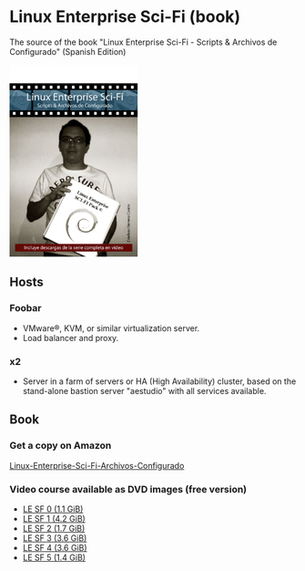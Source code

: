 # Linux Enterprise Sci-Fi (book)

The source of the book "Linux Enterprise Sci-Fi - Scripts &amp; Archivos de Configurado" (Spanish Edition)

<img alt="Cover" src="cover.jpg?raw=true" width="225" height="337" />

## Hosts

### Foobar

- VMware®, KVM, or similar virtualization server.
- Load balancer and proxy.

### x2

- Server in a farm of servers or HA (High Availability) cluster, based on the stand-alone bastion server "aestudio" with all services
available.

## Book

### Get a copy on Amazon
[Linux-Enterprise-Sci-Fi-Archivos-Configurado](https://www.amazon.com/Linux-Enterprise-Sci-Fi-Archivos-Configurado/dp/1507869746)

### Video course available as DVD images (free version)

* [LE SF 0 (1.1 GiB)](https://drive.google.com/drive/folders/1w-lkkZnIJOM7QmI0daPTpS36QQE_MELE?usp=sharing)
* [LE SF 1 (4.2 GiB)](https://drive.google.com/drive/folders/1pFdzAPaIyrdpzgKj0gprgvyPVIUgjuv_?usp=drive_link)
* [LE SF 2 (1.7 GiB)](https://drive.google.com/drive/folders/1HLxkC0Zq63ywPtzRo1OD14LDI4xfu_k4?usp=sharing)
* [LE SF 3 (3.6 GiB)](https://drive.google.com/drive/folders/1L_nDHakgL32KUMCfRqeINN6kdMB3GRO-?usp=sharing)
* [LE SF 4 (3.6 GiB)](https://drive.google.com/drive/folders/1zYrg196FURZ8nH4iGap108Qn7DDUUR20?usp=sharing)
* [LE SF 5 (1.4 GiB)](https://drive.google.com/drive/folders/1-UJTBUNR6RSD3srR6aEJP2puartU_M5m?usp=sharing)
